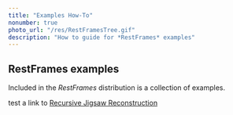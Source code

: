```yaml
---
title: "Examples How-To"
nonumber: true
photo_url: "/res/RestFramesTree.gif"
description: "How to guide for *RestFrames* examples"
---
```


RestFrames examples
---

Included in the *RestFrames* distribution is a collection of examples.

test a link to [Recursive Jigsaw Reconstruction]({{site.baseurl}}/doc/RecursiveJigsawReconstruction)

